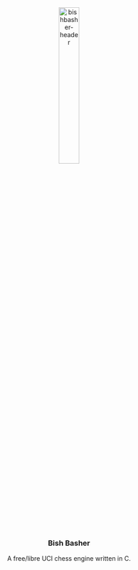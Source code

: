 <div align="center">
  <img src="bishbasher-header.png" alt="bishbasher-header" style="width: 30%; height: 30%;">
  <h3>Bish Basher</h3>
  A free/libre UCI chess engine written in C.
</div>
